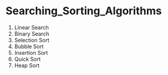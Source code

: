 # Searching_Sorting_Algorithms
1) Linear Search
2) Binary Search
3) Selection Sort
4) Bubble Sort
5) Insertion Sort
6) Quick Sort
7) Heap Sort
